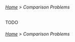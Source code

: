 ###### [Home](../../../README.md) > Comparison Problems

TODO

###### [Home](../../../README.md) > Comparison Problems

